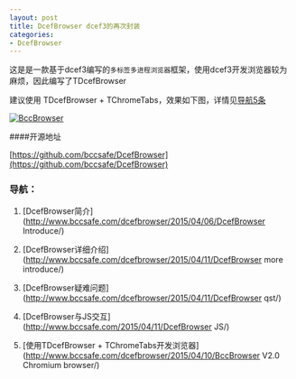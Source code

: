 ```yaml
---
layout: post
title: DcefBrowser dcef3的再次封装
categories:
- DcefBrowser
---
```


这是是一款基于dcef3编写的`多标签多进程浏览器`框架，使用dcef3开发浏览器较为麻烦，因此编写了TDcefBrowser

建议使用 TDcefBrowser + TChromeTabs，效果如下图，详情见[导航5条](#Navigation5)

[![BccBrowser](../../../../../public/Image/2014/09/BccBrowser.jpg)](../../../../../public/Image/2014/09/BccBrowser.jpg)


####开源地址 

[https://github.com/bccsafe/DcefBrowser](https://github.com/bccsafe/DcefBrowser)

### 导航：
	
1. [DcefBrowser简介](http://www.bccsafe.com/dcefbrowser/2015/04/06/DcefBrowser Introduce/)
	
2. [DcefBrowser详细介绍](http://www.bccsafe.com/dcefbrowser/2015/04/11/DcefBrowser more introduce/)
	
3. [DcefBrowser疑难问题](http://www.bccsafe.com/dcefbrowser/2015/04/11/DcefBrowser qst/)

4. [DcefBrowser与JS交互](http://www.bccsafe.com/2015/04/11/DcefBrowser JS/)
<span id = "Navigation5"></span>
5. [使用TDcefBrowser + TChromeTabs开发浏览器](http://www.bccsafe.com/dcefbrowser/2015/04/10/BccBrowser  V2.0 Chromium browser/)
